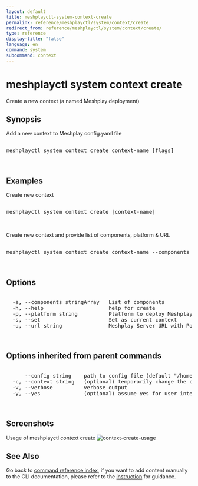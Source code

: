 ```yaml
---
layout: default
title: meshplayctl-system-context-create
permalink: reference/meshplayctl/system/context/create
redirect_from: reference/meshplayctl/system/context/create/
type: reference
display-title: "false"
language: en
command: system
subcommand: context
---
```


# meshplayctl system context create

Create a new context (a named Meshplay deployment)

## Synopsis

Add a new context to Meshplay config.yaml file
<pre class='codeblock-pre'>
<div class='codeblock'>
meshplayctl system context create context-name [flags]

</div>
</pre> 

## Examples

Create new context
<pre class='codeblock-pre'>
<div class='codeblock'>
meshplayctl system context create [context-name]

</div>
</pre> 

Create new context and provide list of components, platform & URL
<pre class='codeblock-pre'>
<div class='codeblock'>
meshplayctl system context create context-name --components meshery-nsm --platform docker --url http://localhost:9081 --set --yes

</div>
</pre> 

## Options

<pre class='codeblock-pre'>
<div class='codeblock'>
  -a, --components stringArray   List of components
  -h, --help                     help for create
  -p, --platform string          Platform to deploy Meshplay
  -s, --set                      Set as current context
  -u, --url string               Meshplay Server URL with Port

</div>
</pre>

## Options inherited from parent commands

<pre class='codeblock-pre'>
<div class='codeblock'>
      --config string    path to config file (default "/home/runner/.meshery/config.yaml")
  -c, --context string   (optional) temporarily change the current context.
  -v, --verbose          verbose output
  -y, --yes              (optional) assume yes for user interactive prompts.

</div>
</pre>

## Screenshots

Usage of meshplayctl context create
![context-create-usage](/assets/img/meshplayctl/newcontext.png)

## See Also

Go back to [command reference index](/reference/meshplayctl/), if you want to add content manually to the CLI documentation, please refer to the [instruction](/project/contributing/contributing-cli#preserving-manually-added-documentation) for guidance.

